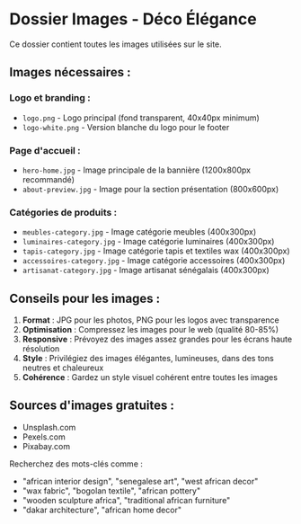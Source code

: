 # Dossier Images - Déco Élégance

Ce dossier contient toutes les images utilisées sur le site.

## Images nécessaires :

### Logo et branding :
- `logo.png` - Logo principal (fond transparent, 40x40px minimum)
- `logo-white.png` - Version blanche du logo pour le footer

### Page d'accueil :
- `hero-home.jpg` - Image principale de la bannière (1200x800px recommandé)
- `about-preview.jpg` - Image pour la section présentation (800x600px)

### Catégories de produits :
- `meubles-category.jpg` - Image catégorie meubles (400x300px)
- `luminaires-category.jpg` - Image catégorie luminaires (400x300px)
- `tapis-category.jpg` - Image catégorie tapis et textiles wax (400x300px)
- `accessoires-category.jpg` - Image catégorie accessoires (400x300px)
- `artisanat-category.jpg` - Image artisanat sénégalais (400x300px)

## Conseils pour les images :

1. **Format** : JPG pour les photos, PNG pour les logos avec transparence
2. **Optimisation** : Compressez les images pour le web (qualité 80-85%)
3. **Responsive** : Prévoyez des images assez grandes pour les écrans haute résolution
4. **Style** : Privilégiez des images élégantes, lumineuses, dans des tons neutres et chaleureux
5. **Cohérence** : Gardez un style visuel cohérent entre toutes les images

## Sources d'images gratuites :
- Unsplash.com
- Pexels.com  
- Pixabay.com

Recherchez des mots-clés comme : 
- "african interior design", "senegalese art", "west african decor"
- "wax fabric", "bogolan textile", "african pottery"
- "wooden sculpture africa", "traditional african furniture"
- "dakar architecture", "african home decor"
